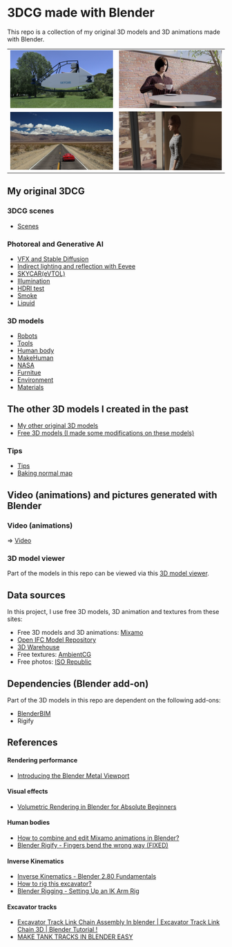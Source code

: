 # 3DCG made with Blender

This repo is a collection of my original 3D models and 3D animations made with Blender.

<table>
  <tr>
    <td>
      <img src="./doc/SKYCAR.png" width=500>
    </td>
    <td>
      <img src="./doc/coffee_break.png" width=500>
    </td>
  </tr>  
    <tr>
    <td>
      <img src="./doc/UnitySkyCarTimeline24.png" width=500>
    </td>
    <td>
      <img src="./doc/eevee_lighting.png" width=500>
    </td>
  </tr>
</table>
    
## My original 3DCG

### 3DCG scenes

- [Scenes](./scenes)

### Photoreal and Generative AI

- [VFX and Stable Diffusion](./VFX)
- [Indirect lighting and reflection with Eevee](./EeveeLighting)
- [SKYCAR(eVTOL)](./eVTOL)
- [Illumination](./illumination)
- [HDRI test](./hdri)
- [Smoke](./smoke)
- [Liquid](./liquid)

### 3D models

- [Robots](./robots)
- [Tools](./tools)
- [Human body](./human_body)
- [MakeHuman](./makehuman)
- [NASA](./NASA)
- [Furnitue](./furniture)
- [Environment](./environment)
- [Materials](./materials)

## The other 3D models I created in the past

- [My other original 3D models](./my_original)
- [Free 3D models (I made some modifications on these models)](./modified)

### Tips

- [Tips](./tips)
- [Baking normal map](./bake_normal)

## Video (animations) and pictures generated with Blender

### Video (animations)

=> [Video](./doc/VIDEO.md)

### 3D model viewer

Part of the models in this repo can be viewed via this [3D model viewer](https://araobp.github.io/blender-3d/gltf/viewer.html).

## Data sources

In this project, I use free 3D models, 3D animation and textures from these sites:

- Free 3D models and 3D animations: [Mixamo](https://www.mixamo.com/)
- [Open IFC Model Repository](http://openifcmodel.cs.auckland.ac.nz/)
- [3D Warehouse](https://3dwarehouse.sketchup.com/)
- Free textures: [AmbientCG](https://ambientcg.com/)
- Free photos: [ISO Republic](https://isorepublic.com/)

## Dependencies (Blender add-on)

Part of the 3D models in this repo are dependent on the following add-ons:

- [BlenderBIM](https://blenderbim.org/)
- Rigify

## References

#### Rendering performance

- [Introducing the Blender Metal Viewport](https://code.blender.org/2023/01/introducing-the-blender-metal-viewport/?utm_source=www-homepage)

#### Visual effects

- [Volumetric Rendering in Blender for Absolute Beginners](https://www.youtube.com/watch?v=xP5MuZOjfew)

#### Human bodies

- [How to combine and edit Mixamo animations in Blender?](https://youtu.be/fLfjHzJy2A0)
- [Blender Rigify - Fingers bend the wrong way (FIXED)](https://youtu.be/Lw32kq4Q7Ag)

#### Inverse Kinematics

- [Inverse Kinematics - Blender 2.80 Fundamentals](https://youtu.be/S-2v_CKmVE8)
- [How to rig this excavator?](https://blender.stackexchange.com/questions/247317/how-to-rig-this-excavator)
- [Blender Rigging - Setting Up an IK Arm Rig](https://youtu.be/vZaNZhAoMts)

#### Excavator tracks

- [Excavator Track Link Chain Assembly In blender | Excavator Track Link Chain 3D | Blender Tutorial !](https://youtu.be/1sUpFJrLLXA)
- [MAKE TANK TRACKS IN BLENDER EASY](https://youtu.be/FqfIfEx5Eb8)
